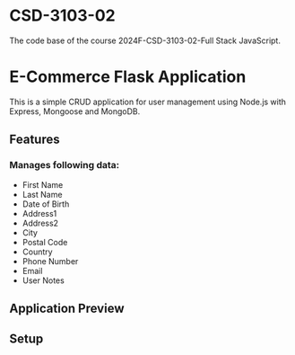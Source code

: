 # CSD-3103-02
The code base of the course 2024F-CSD-3103-02-Full Stack JavaScript.

# E-Commerce Flask Application

This is a simple CRUD application for user management using Node.js with Express, Mongoose and MongoDB.

## Features

### Manages following data:
- First Name
- Last Name
- Date of Birth
- Address1
- Address2
- City
- Postal Code
- Country
- Phone Number
- Email
- User Notes

## Application Preview

## Setup